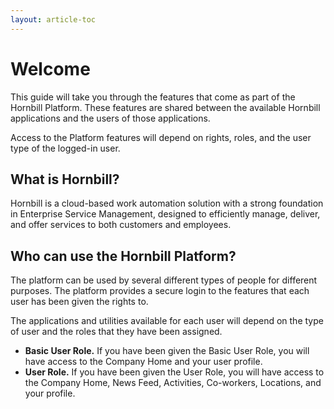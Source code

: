 ```yaml
---
layout: article-toc
---
```

# Welcome 
This guide will take you through the features that come as part of the Hornbill Platform.  These features are shared between the available Hornbill applications and the users of those applications.

Access to the Platform features will depend on rights, roles, and the user type of the logged-in user.

## What is Hornbill?
Hornbill is a cloud-based work automation solution with a strong foundation in Enterprise Service Management, designed to efficiently manage, deliver, and offer services to both customers and employees.

## Who can use the Hornbill Platform?
The platform can be used by several different types of people for different purposes.  The platform provides a secure login to the features that each user has been given the rights to. 

The applications and utilities available for each user will depend on the type of user and the roles that they have been assigned.

* **Basic User Role.**  If you have been given the Basic User Role, you will have access to the Company Home and your user profile.
* **User Role.**  If you have been given the User Role, you will have access to the Company Home, News Feed, Activities, Co-workers, Locations, and your profile.

